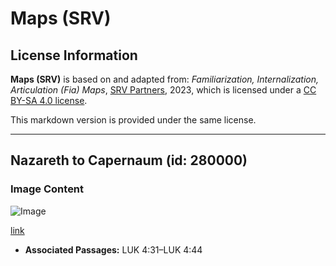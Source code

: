 # Maps (SRV)

## License Information

**Maps (SRV)** is based on and adapted from: _Familiarization, Internalization, Articulation (Fia) Maps_, [SRV Partners](https://srvpartners.org/home/), 2023, which is licensed under a [CC BY-SA 4.0 license](https://creativecommons.org/licenses/by-sa/4.0/legalcode.en).

This markdown version is provided under the same license.



--------------------------------

## Nazareth to Capernaum (id: 280000)

### Image Content

![Image](https://cdn.aquifer.bible/aquifer-content/resources/FIAMaps/nazareth-to-capernaum.jpg)

[link](https://cdn.aquifer.bible/aquifer-content/resources/FIAMaps/nazareth-to-capernaum.jpg)

* **Associated Passages:** LUK 4:31–LUK 4:44

